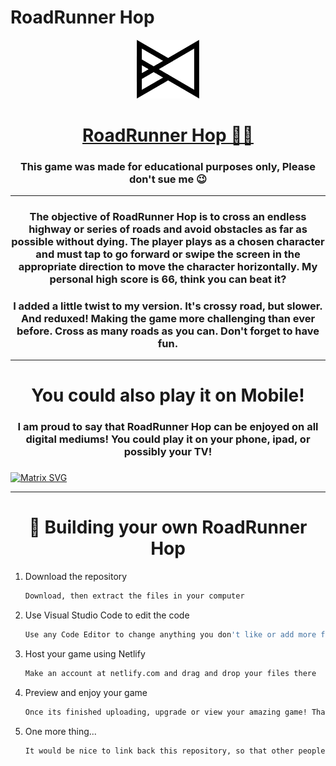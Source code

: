 # RoadRunner Hop 
<div align="center">
  <img alt="Logo" src="https://raw.githubusercontent.com/TheCodingRocket/Starfield/main/images/zid.png" width="100" />
</div>


<h1 align="center">
   <a href="https://chickenhop.netlify.app" target="_blank">RoadRunner Hop 🐔🚗</a>
</h1>

<h3 align="center">
  This game was made for educational purposes only, Please don't sue me 😉
</h3>


---
<h3 align="center">
The objective of RoadRunner Hop is to cross an endless highway or series of roads and avoid obstacles as far as possible without dying. The player plays as a chosen character and must tap to go forward or swipe the screen in the appropriate direction to move the character horizontally. My personal high score is 66, think you can beat it?
  </h3>
  
  <h3 align="center">
I added a little twist to my version. It's crossy road, but slower. And reduxed! Making the game more challenging than ever before. Cross as many roads as you can. Don't forget to have fun.

---
<h1 align="center">
You could also play it on Mobile!
</h1>
 
 <h3 align="center">
I am proud to say that RoadRunner Hop can be enjoyed on all digital mediums! You could play it on your phone, ipad, or possibly your TV!
 </h3>
 
 <h3 align="center"></h3>


 [![Matrix SVG](https://raw.githubusercontent.com/rodrigograca31/rodrigograca31/master/matrix.svg)](https://www.youtube.com/watch?v=SDkAGkd4NLc&t=27s) 




---
<h1 align="center">
🚀 Building your own RoadRunner Hop
</h1>

1. Download the repository

   ```sh
   Download, then extract the files in your computer
   ```

2. Use Visual Studio Code to edit the code

   ```sh
   Use any Code Editor to change anything you don't like or add more features to the game
   ```
3. Host your game using Netlify

   ```sh
   Make an account at netlify.com and drag and drop your files there
   ```
4. Preview and enjoy your game

   ```sh
   Once its finished uploading, upgrade or view your amazing game! Thats it! 
   ```
5. One more thing...

   ```sh
   It would be nice to link back this repository, so that other people could see it too! Thank you very much.
   ```
